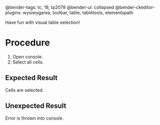 @bender-tags: tc, 18, tp2078
@bender-ui: collapsed
@bender-ckeditor-plugins: wysiwygarea, toolbar, table, tabletools, elementspath

Have fun with visual table selection!

# Procedure

1. Open console.
1. Select all cells.

## Expected Result

Cells are selected.

## Unexpected Result

Error is thrown into console.

